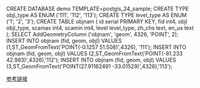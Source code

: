 CREATE DATABASE demo TEMPLATE=postgis_24_sample;
CREATE TYPE objl_type AS ENUM ('111', '112', '113');
CREATE TYPE level_type AS ENUM ('1', '2', '3');
CREATE TABLE objnam (
    id serial PRIMARY KEY,
    fid int4,
    objl objl_type,
    scamax int4,
    scamin int4,
    level level_type,
    zh_chs text,
    en_us text
);
SELECT AddGeometryColumn ('objnam', 'geom', 4326, 'POINT', 2);
INSERT INTO objnam (fid, geom, objl) VALUES (1,ST_GeomFromText('POINT(-0.1257 51.508)',4326), '111');
INSERT INTO objnam (fid, geom, objl) VALUES (2,ST_GeomFromText('POINT(-81.233 42.983)',4326),'112');
INSERT INTO objnam (fid, geom, objl) VALUES (3,ST_GeomFromText('POINT(27.91162491 -33.01529)',4326),'113');

[参考链接](http://live.osgeo.org/zh/quickstart/postgis_quickstart.html)